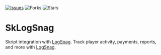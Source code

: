 [![Issues](https://img.shields.io/github/issues/Minematic/SkLogSnag)](https://github.com/Baezor1/Shop/issues) ![Forks](https://img.shields.io/github/forks/Minematic/SkLogSnag) ![Stars](https://img.shields.io/github/stars/Minematic/SkLogSnag)

# SkLogSnag
Skript integration with [LogSnag](https://logsnag.com/). Track player activity, payments, reports, and more with [LogSnag](https://logsnag.com/).
